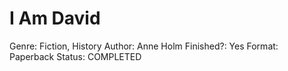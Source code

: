# I Am David

Genre: Fiction, History
Author: Anne Holm
Finished?: Yes
Format: Paperback
Status: COMPLETED